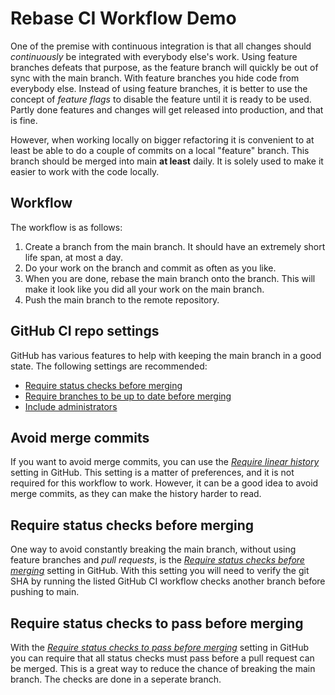 # Rebase CI Workflow Demo

One of the premise with continuous integration is that all changes should _continuously_ be integrated with everybody else's work. Using feature branches defeats that purpose, as the feature branch will quickly be out of sync with the main branch. With feature branches you hide code from everybody else. Instead of using feature branches, it is better to use the concept of _feature flags_ to disable the feature until it is ready to be used. Partly done features and changes will get released into production, and that is fine.

However, when working locally on bigger refactoring it is convenient to at least be able to do a couple of commits on a local "feature" branch. This branch should be merged into main **at least** daily. It is solely used to make it easier to work with the code locally.

## Workflow

The workflow is as follows:

1. Create a branch from the main branch. It should have an extremely short life span, at most a day.
2. Do your work on the branch and commit as often as you like.
3. When you are done, rebase the main branch onto the branch. This will make it look like you did all your work on the main branch.
4. Push the main branch to the remote repository.

## GitHub CI repo settings

GitHub has various features to help with keeping the main branch in a good state. The following settings are recommended:

- [Require status checks before merging](https://docs.github.com/en/repositories/configuring-branches-and-merges-in-your-repository/managing-protected-branches/about-protected-branches#require-status-checks-before-merging)
- [Require branches to be up to date before merging](https://docs.github.com/en/repositories/configuring-branches-and-merges-in-your-repository/managing-protected-branches/about-protected-branches#require-branches-to-be-up-to-date-before-merging)
- [Include administrators](https://docs.github.com/en/repositories/configuring-branches-and-merges-in-your-repository/managing-protected-branches/about-protected-branches#include-administrators)

## Avoid merge commits

If you want to avoid merge commits, you can use the [_Require linear history_](https://docs.github.com/en/repositories/configuring-branches-and-merges-in-your-repository/managing-protected-branches/about-protected-branches#require-linear-history) setting in GitHub. This setting is a matter of preferences, and it is not required for this workflow to work. However, it can be a good idea to avoid merge commits, as they can make the history harder to read.

## Require status checks before merging

One way to avoid constantly breaking the main branch, without using feature branches and _pull requests_, is the [_Require status checks before merging_](https://docs.github.com/en/repositories/configuring-branches-and-merges-in-your-repository/managing-protected-branches/about-protected-branches#require-status-checks-before-merging) setting in GitHub. With this setting you will need to verify the git SHA by running the listed GitHub CI workflow checks another branch before pushing to main.

## Require status checks to pass before merging

With the [_Require status checks to pass before merging_](https://docs.github.com/en/repositories/configuring-branches-and-merges-in-your-repository/managing-protected-branches/about-protected-branches#require-status-checks-to-pass-before-merging) setting in GitHub you can require that all status checks must pass before a pull request can be merged. This is a great way to reduce the chance of breaking the main branch. The checks are done in a seperate branch.
